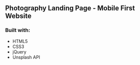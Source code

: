 ## Photography Landing Page - Mobile First Website

### Built with:
- HTML5
- CSS3
- jQuery
- Unsplash API